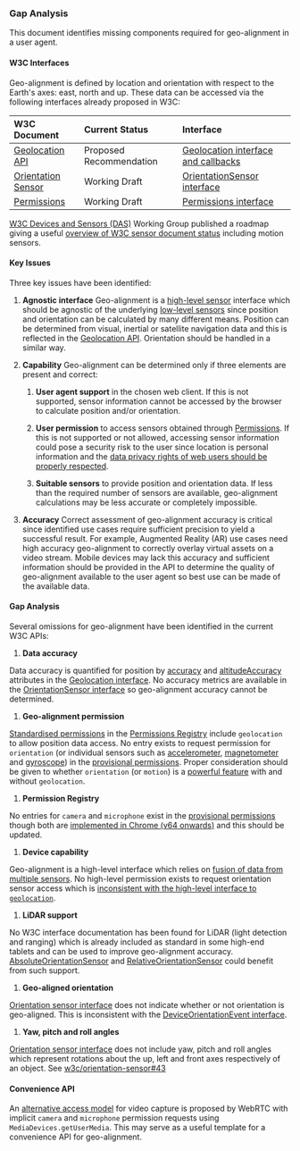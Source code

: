 ### Gap Analysis

This document identifies missing components required for geo-alignment in a user agent.

#### W3C Interfaces

Geo-alignment is defined by location and orientation with respect to the Earth's axes: east, north and up. These data can be accessed via the following interfaces already proposed in W3C:

| W3C Document | Current Status | Interface |
| :-- | :-- | :-- |
| [Geolocation API](https://www.w3.org/TR/geolocation/) | Proposed Recommendation | [Geolocation interface and callbacks](https://www.w3.org/TR/geolocation/#geolocation_interface) |
| [Orientation Sensor](https://www.w3.org/TR/orientation-sensor/) | Working Draft | [OrientationSensor interface](https://www.w3.org/TR/orientation-sensor/#orientationsensor-interface) |
| [Permissions](https://www.w3.org/TR/permissions/) | Working Draft | [Permissions interface](https://www.w3.org/TR/permissions/#permissions-interface) |

[W3C Devices and Sensors (DAS)](https://www.w3.org/das/) Working Group published a roadmap giving a useful [overview of W3C sensor document status](https://www.w3.org/das/roadmap) including motion sensors.

#### Key Issues

Three key issues have been identified:

 1. **Agnostic interface**
Geo-alignment is a [high-level sensor](https://www.w3.org/TR/motion-sensors/#highlevel-sensors) interface which should be agnostic of the underlying [low-level sensors](https://www.w3.org/TR/motion-sensors/#low-level-sensors) since position and orientation can be calculated by many different means. Position can be determined from visual, inertial or satellite navigation data and this is reflected in the [Geolocation API](https://www.w3.org/TR/geolocation/). Orientation should be handled in a similar way.

 1. **Capability**
 Geo-alignment can be determined only if three elements are present and correct:

    1. **User agent support** in the chosen web client. If this is not supported, sensor information cannot be accessed by the browser to calculate position and/or orientation.

    1. **User permission** to access sensors obtained through [Permissions](https://www.w3.org/TR/permissions/). If this is not supported or not allowed, accessing sensor information could pose a security risk to the user since location is personal information and the [data privacy rights of web users should be properly respected](https://www.w3.org/Privacy/).

    1. **Suitable sensors** to provide position and orientation data. If less than the required number of sensors are available, geo-alignment calculations may be less accurate or completely impossible.

 1. **Accuracy**
  Correct assessment of geo-alignment accuracy is critical since identified use cases require sufficient precision to yield a successful result. For example, Augmented Reality (AR) use cases need high accuracy geo-alignment to correctly overlay virtual assets on a video stream. Mobile devices may lack this accuracy and sufficient information should be provided in the API to determine the quality of geo-alignment available to the user agent so best use can be made of the available data.

#### Gap Analysis

Several omissions for geo-alignment have been identified in the current W3C APIs:

 1. **Data accuracy**

  Data accuracy is quantified for position by [accuracy](https://www.w3.org/TR/geolocation/#dom-geolocationcoordinates-accuracy) and [altitudeAccuracy](https://www.w3.org/TR/geolocation/#dom-geolocationcoordinates-altitudeaccuracy) attributes in the [Geolocation interface](https://www.w3.org/TR/geolocation/#coordinates_interface). No accuracy metrics are available in the [OrientationSensor interface](https://www.w3.org/TR/orientation-sensor/#orientationsensor-interface) so geo-alignment accuracy cannot be determined.

 1. **Geo-alignment permission**

   [Standardised permissions](https://w3c.github.io/permissions-registry/#registry-table-of-standardized-permissions) in the [Permissions Registry](https://w3c.github.io/permissions-registry) include `geolocation` to allow position data access. No entry exists to request permission for `orientation` (or individual sensors such as [accelerometer](https://www.w3.org/TR/accelerometer/#accelerometer-interface), [magnetometer](https://www.w3.org/TR/magnetometer/#magnetometer-interface) and [gyroscope](https://www.w3.org/TR/gyroscope/#gyroscope-interface)) in the [provisional permissions](https://w3c.github.io/permissions-registry/#registry-table-of-provisional-permissions). Proper consideration should be given to whether `orientation` (or `motion`) is a [powerful feature](https://www.w3.org/TR/permissions/#dfn-powerful-feature) with and without `geolocation`.

 1. **Permission Registry**

  No entries for `camera` and `microphone` exist in the [provisional permissions](https://w3c.github.io/permissions-registry/#registry-table-of-provisional-permissions) though both are [implemented in Chrome (v64 onwards)](https://developer.mozilla.org/en-US/docs/Web/API/Permissions_API#permissions_interface) and this should be updated.

 1. **Device capability**

  Geo-alignment is a high-level interface which relies on [fusion of data from multiple sensors](https://w3c.github.io/motion-sensors/#fusion-sensors). No high-level permission exists to request orientation sensor access which is [inconsistent with the high-level interface to `geolocation`](https://www.w3.org/TR/geolocation/#check-permission).

 1. **LiDAR support**

  No W3C interface documentation has been found for LiDAR (light detection and ranging) which is already included as standard in some high-end tablets and can be used to improve geo-alignment accuracy. [AbsoluteOrientationSensor](https://w3c.github.io/orientation-sensor/#absoluteorientationsensor-interface) and [RelativeOrientationSensor](https://w3c.github.io/orientation-sensor/#relativeorientationsensor-interface) could benefit from such support.

 1. **Geo-aligned orientation**

  [Orientation sensor interface](https://w3c.github.io/orientation-sensor/#orientationsensor-interface) does not indicate whether or not orientation is geo-aligned. This is inconsistent with the [DeviceOrientationEvent interface](https://www.w3.org/TR/orientation-event/#deviceorientationevent).

 1. **Yaw, pitch and roll angles**

  [Orientation sensor interface](https://w3c.github.io/orientation-sensor/#orientationsensor-interface) does not include yaw, pitch and roll angles which represent rotations about the up, left and front axes respectively of an object. See [w3c/orientation-sensor#43](https://github.com/w3c/orientation-sensor/issues/43)

#### Convenience API

An [alternative access model](https://www.w3.org/TR/mediacapture-streams/#dom-mediadevices-getusermedia) for video capture is proposed by WebRTC with implicit `camera` and `microphone` permission requests using `MediaDevices.getUserMedia`. This may serve as a useful template for a convenience API for geo-alignment.

